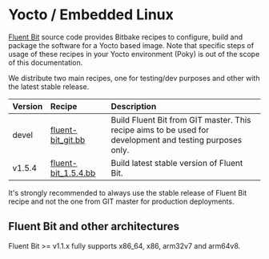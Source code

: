 # Yocto / Embedded Linux

[Fluent Bit](https://fluentbit.io) source code provides Bitbake recipes to configure, build and package the software for a Yocto based image. Note that specific steps of usage of these recipes in your Yocto environment \(Poky\) is out of the scope of this documentation.

We distribute two main recipes, one for testing/dev purposes and other with the latest stable release.

| Version | Recipe | Description |
| :--- | :--- | :--- |
| devel | [fluent-bit\_git.bb](https://github.com/fluent/fluent-bit/blob/master/fluent-bit_git.bb) | Build Fluent Bit from GIT master. This recipe aims to be used for development and testing purposes only. |
| v1.5.4 | [fluent-bit\_1.5.4.bb](https://github.com/fluent/fluent-bit/blob/1.5/fluent-bit_1.5.4.bb) | Build latest stable version of Fluent Bit. |

It's strongly recommended to always use the stable release of Fluent Bit recipe and not the one from GIT master for production deployments.

## Fluent Bit and other architectures

Fluent Bit &gt;= v1.1.x fully supports x86\_64, x86, arm32v7 and arm64v8.

